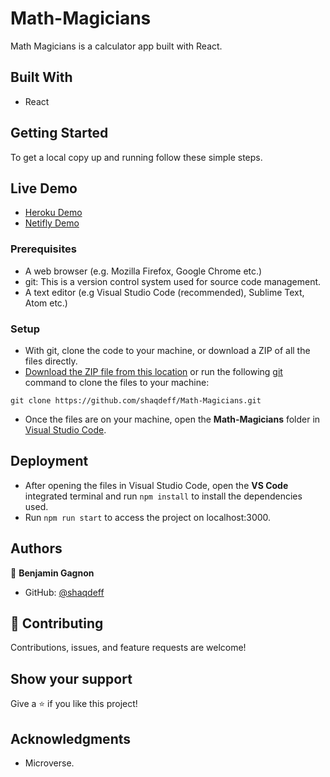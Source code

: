 # Math-Magicians

Math Magicians is a calculator app built with React.

## Built With

- React

## Getting Started

To get a local copy up and running follow these simple steps.

## Live Demo
- [Heroku Demo](https://mathmagicapp.herokuapp.com/)
- [Netifly Demo](https://inspiring-medovik-37d3b3.netlify.app)

### Prerequisites

- A web browser (e.g. Mozilla Firefox, Google Chrome etc.)
- git: This is a version control system used for source code management.
- A text editor (e.g Visual Studio Code (recommended), Sublime Text, Atom etc.)

### Setup

- With git, clone the code to your machine, or download a ZIP of all the files directly.
- [Download the ZIP file from this location](https://github.com/rapidbenjamin/Math-Magicians/archive/refs/heads/feature/setup.zip) or run the following [git](https://git-scm.com/) command to clone the files to your machine:

```
git clone https://github.com/shaqdeff/Math-Magicians.git
```

- Once the files are on your machine, open the **Math-Magicians** folder in [Visual Studio Code](https://code.visualstudio.com/download).

## Deployment

- After opening the files in Visual Studio Code, open the **VS Code** integrated terminal and run `npm install` to install the dependencies used.
- Run `npm run start` to access the project on localhost:3000.

## Authors

👤 **Benjamin Gagnon**

- GitHub: [@shaqdeff](https://github.com/rapidbenjamin)

## 🤝 Contributing

Contributions, issues, and feature requests are welcome!

## Show your support

Give a ⭐️ if you like this project!

## Acknowledgments

- Microverse.
